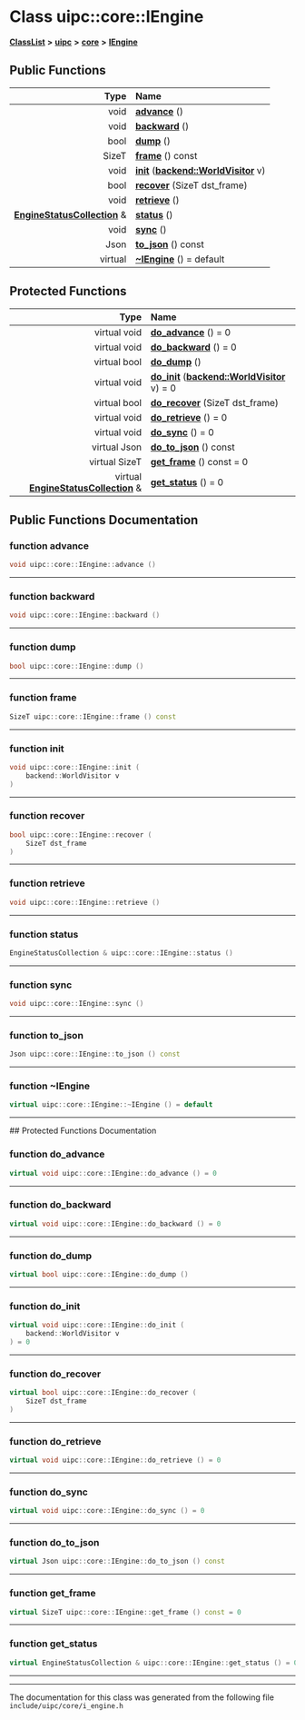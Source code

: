 

# Class uipc::core::IEngine



[**ClassList**](annotated.md) **>** [**uipc**](namespaceuipc.md) **>** [**core**](namespaceuipc_1_1core.md) **>** [**IEngine**](classuipc_1_1core_1_1_i_engine.md)










































## Public Functions

| Type | Name |
| ---: | :--- |
|  void | [**advance**](#function-advance) () <br> |
|  void | [**backward**](#function-backward) () <br> |
|  bool | [**dump**](#function-dump) () <br> |
|  SizeT | [**frame**](#function-frame) () const<br> |
|  void | [**init**](#function-init) ([**backend::WorldVisitor**](classuipc_1_1backend_1_1_world_visitor.md) v) <br> |
|  bool | [**recover**](#function-recover) (SizeT dst\_frame) <br> |
|  void | [**retrieve**](#function-retrieve) () <br> |
|  [**EngineStatusCollection**](classuipc_1_1core_1_1_engine_status_collection.md) & | [**status**](#function-status) () <br> |
|  void | [**sync**](#function-sync) () <br> |
|  Json | [**to\_json**](#function-to_json) () const<br> |
| virtual  | [**~IEngine**](#function-iengine) () = default<br> |
























## Protected Functions

| Type | Name |
| ---: | :--- |
| virtual void | [**do\_advance**](#function-do_advance) () = 0<br> |
| virtual void | [**do\_backward**](#function-do_backward) () = 0<br> |
| virtual bool | [**do\_dump**](#function-do_dump) () <br> |
| virtual void | [**do\_init**](#function-do_init) ([**backend::WorldVisitor**](classuipc_1_1backend_1_1_world_visitor.md) v) = 0<br> |
| virtual bool | [**do\_recover**](#function-do_recover) (SizeT dst\_frame) <br> |
| virtual void | [**do\_retrieve**](#function-do_retrieve) () = 0<br> |
| virtual void | [**do\_sync**](#function-do_sync) () = 0<br> |
| virtual Json | [**do\_to\_json**](#function-do_to_json) () const<br> |
| virtual SizeT | [**get\_frame**](#function-get_frame) () const = 0<br> |
| virtual [**EngineStatusCollection**](classuipc_1_1core_1_1_engine_status_collection.md) & | [**get\_status**](#function-get_status) () = 0<br> |




## Public Functions Documentation




### function advance 

```C++
void uipc::core::IEngine::advance () 
```




<hr>



### function backward 

```C++
void uipc::core::IEngine::backward () 
```




<hr>



### function dump 

```C++
bool uipc::core::IEngine::dump () 
```




<hr>



### function frame 

```C++
SizeT uipc::core::IEngine::frame () const
```




<hr>



### function init 

```C++
void uipc::core::IEngine::init (
    backend::WorldVisitor v
) 
```




<hr>



### function recover 

```C++
bool uipc::core::IEngine::recover (
    SizeT dst_frame
) 
```




<hr>



### function retrieve 

```C++
void uipc::core::IEngine::retrieve () 
```




<hr>



### function status 

```C++
EngineStatusCollection & uipc::core::IEngine::status () 
```




<hr>



### function sync 

```C++
void uipc::core::IEngine::sync () 
```




<hr>



### function to\_json 

```C++
Json uipc::core::IEngine::to_json () const
```




<hr>



### function ~IEngine 

```C++
virtual uipc::core::IEngine::~IEngine () = default
```




<hr>
## Protected Functions Documentation




### function do\_advance 

```C++
virtual void uipc::core::IEngine::do_advance () = 0
```




<hr>



### function do\_backward 

```C++
virtual void uipc::core::IEngine::do_backward () = 0
```




<hr>



### function do\_dump 

```C++
virtual bool uipc::core::IEngine::do_dump () 
```




<hr>



### function do\_init 

```C++
virtual void uipc::core::IEngine::do_init (
    backend::WorldVisitor v
) = 0
```




<hr>



### function do\_recover 

```C++
virtual bool uipc::core::IEngine::do_recover (
    SizeT dst_frame
) 
```




<hr>



### function do\_retrieve 

```C++
virtual void uipc::core::IEngine::do_retrieve () = 0
```




<hr>



### function do\_sync 

```C++
virtual void uipc::core::IEngine::do_sync () = 0
```




<hr>



### function do\_to\_json 

```C++
virtual Json uipc::core::IEngine::do_to_json () const
```




<hr>



### function get\_frame 

```C++
virtual SizeT uipc::core::IEngine::get_frame () const = 0
```




<hr>



### function get\_status 

```C++
virtual EngineStatusCollection & uipc::core::IEngine::get_status () = 0
```




<hr>

------------------------------
The documentation for this class was generated from the following file `include/uipc/core/i_engine.h`

